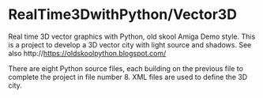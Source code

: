 # RealTime3DwithPython/Vector3D

Real time 3D vector graphics with Python, old skool Amiga Demo style. This is a project to develop a 3D vector city with light source and shadows. See also http://https://oldskoolpython.blogspot.com/

There are eight Python source files, each building on the previous file to complete the project in file number 8. XML files are used to define the 3D city.

